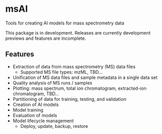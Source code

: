 # msAI
Tools for creating AI models for mass spectrometry data

This package is in development. Releases are currently development previews and features are incomplete.

## Features
* Extraction of data from mass spectrometry (MS) data files
    * Supported MS file types: mzML, TBD...
* Unification of MS data files and sample metadata in a single data set
* Quality analysis of MS runs / samples
* Plotting: mass spectrum, total ion chromatogram, extracted-ion chromatogram, TBD...
* Partitioning of data for training, testing, and validation
* Creation of AI models
* Model training
* Evaluation of models
* Model lifecycle management
    * Deploy, update, backup, restore
